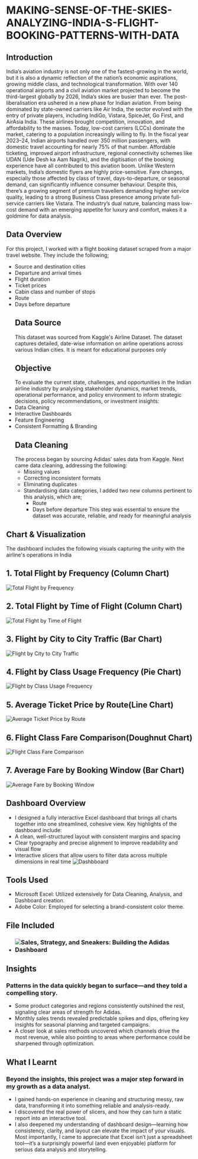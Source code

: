 # MAKING-SENSE-OF-THE-SKIES-ANALYZING-INDIA-S-FLIGHT-BOOKING-PATTERNS-WITH-DATA
## Introduction
India’s aviation industry is not only one of the fastest-growing in the world, but it is also a dynamic reflection of the nation’s economic aspirations, growing middle class, and technological transformation. With over 140 operational airports and a civil aviation market projected to become the third-largest globally by 2026, India’s skies are busier than ever. The post-liberalisation era ushered in a new phase for Indian aviation. From being dominated by state-owned carriers like Air India, the sector evolved with the entry of private players, including IndiGo, Vistara, SpiceJet, Go First, and AirAsia India. These airlines brought competition, innovation, and affordability to the masses. Today, low-cost carriers (LCCs) dominate the market, catering to a population increasingly willing to fly.
In the fiscal year 2023–24, Indian airports handled over 350 million passengers, with domestic travel accounting for nearly 75% of that number. Affordable ticketing, improved airport infrastructure, regional connectivity schemes like UDAN (Ude Desh ka Aam Nagrik), and the digitisation of the booking experience have all contributed to this aviation boom. Unlike Western markets, India’s domestic flyers are highly price-sensitive. Fare changes, especially those affected by class of travel, days-to-departure, or seasonal demand, can significantly influence consumer behaviour. Despite this, there’s a growing segment of premium travellers demanding higher service quality, leading to a strong Business Class presence among private full-service carriers like Vistara. The industry’s dual nature, balancing mass low-cost demand with an emerging appetite for luxury and comfort, makes it a goldmine for data analysis.
## Data Overview
For this project, I worked with a flight booking dataset scraped from a major travel website. They include the following; 
- Source and destination cities
- Departure and arrival times
- Flight duration
- Ticket prices
- Cabin class and number of stops
- Route
- Days before departure
  ## Data Source
  This dataset was sourced from Kaggle's Airline Dataset. The dataset captures detailed, date-wise information on airline operations across various Indian cities. It is meant for educational purposes only
  ## Objective
  To evaluate the current state, challenges, and opportunities in the Indian airline industry by analysing stakeholder dynamics, market trends, operational performance, and policy environment to inform strategic decisions, policy recommendations, or investment insights:
- Data Cleaning
- Interactive Dashboards
- Feature Engineering
- Consistent Formatting & Branding
  ## Data Cleaning
  The process began by sourcing Adidas’ sales data from Kaggle. Next came data cleaning, addressing the following:
  - Missing values
  - Correcting inconsistent formats
  - Eliminating duplicates
  - Standardising data categories, I added two new columns pertinent to this analysis, which are;
    - Route
    - Days before departure
  This step was essential to ensure the dataset was accurate, reliable, and ready for meaningful analysis
## Chart & Visualization
The dashboard includes the following visuals capturing the unity with the airline's operations in India
## 1. Total Flight by Frequency (Column Chart)
![Total Flight by Frequency](https://github.com/uplahjoseph/MAKING-SENSE-OF-THE-SKIES-ANALYZING-INDIA-S-FLIGHT-BOOKING-PATTERNS-WITH-DATA/blob/main/Total%20Flight%20by%20Frequency.png)
## 2. Total Flight by Time of Flight (Column Chart)
![Total Flight by Time of Flight](https://github.com/uplahjoseph/MAKING-SENSE-OF-THE-SKIES-ANALYZING-INDIA-S-FLIGHT-BOOKING-PATTERNS-WITH-DATA/blob/main/Total%20Flight%20by%20Time.jpeg)
## 3. Flight by City to City Traffic (Bar Chart)
![Flight by City to City Traffic](https://github.com/uplahjoseph/MAKING-SENSE-OF-THE-SKIES-ANALYZING-INDIA-S-FLIGHT-BOOKING-PATTERNS-WITH-DATA/blob/main/City%20by%20City%20Traffic%20.jpeg)
## 4. Flight by Class Usage Frequency (Pie Chart)
![Flight by Class Usage Frequency](http://github.com/uplahjoseph/MAKING-SENSE-OF-THE-SKIES-ANALYZING-INDIA-S-FLIGHT-BOOKING-PATTERNS-WITH-DATA/blob/main/Flight%20by%20Class%20%20Usage%20Frequency.jpeg)
## 5. Average Ticket Price by Route(Line Chart)
![Average Ticket Price by Route](https://github.com/uplahjoseph/MAKING-SENSE-OF-THE-SKIES-ANALYZING-INDIA-S-FLIGHT-BOOKING-PATTERNS-WITH-DATA/blob/main/Ticket%20by%20Route.jpeg)
## 6. Flight Class Fare Comparison(Doughnut Chart)
![Flight Class Fare Comparison](https://github.com/uplahjoseph/MAKING-SENSE-OF-THE-SKIES-ANALYZING-INDIA-S-FLIGHT-BOOKING-PATTERNS-WITH-DATA/blob/main/Flight%20ClassFare%20%20Comparison.jpeg)
## 7. Average Fare by Booking Window (Bar Chart)
![Average Fare by Booking Window](https://github.com/uplahjoseph/MAKING-SENSE-OF-THE-SKIES-ANALYZING-INDIA-S-FLIGHT-BOOKING-PATTERNS-WITH-DATA/blob/main/Fare%20by%20Booking%20Window.jpeg)
## Dashboard Overview
- I designed a fully interactive Excel dashboard that brings all charts together into one streamlined, cohesive view. Key highlights of the dashboard include:
- A clean, well-structured layout with consistent margins and spacing
- Clear typography and precise alignment to improve readability and visual flow
- Interactive slicers that allow users to filter data across multiple dimensions in real time
![Dashbboard](https://github.com/uplahjoseph/Sales-Strategy-and-Sneakers-Building-the-Adidas-Dashboard/blob/main/Screenshot%20(3).png)
## Tools Used
- Microsoft Excel: Utilized extensively for Data Cleaning, Analysis, and Dashboard creation.
- Adobe Color: Employed for selecting a brand-consistent color theme.
## File Included 
- ### ![Sales, Strategy, and Sneakers: Building the Adidas Dashboard](https://medium.com/@uplahjoseph/sales-strategy-and-sneakers-building-the-adidas-dashboard-66a64a8496ae)
## Insights 
### Patterns in the data quickly began to surface—and they told a compelling story.
- Some product categories and regions consistently outshined the rest, signaling clear areas of strength for Adidas.
- Monthly sales trends revealed predictable spikes and dips, offering key insights for seasonal planning and targeted campaigns.
- A closer look at sales methods uncovered which channels drive the most revenue, while also pointing to areas where performance could be sharpened through optimization.
## What I Learnt 
### Beyond the insights, this project was a major step forward in my growth as a data analyst.
- I gained hands-on experience in cleaning and structuring messy, raw data, transforming it into something reliable and analysis-ready.
- I discovered the real power of slicers, and how they can turn a static report into an interactive tool.
- I also deepened my understanding of dashboard design—learning how consistency, clarity, and layout can elevate the impact of your visuals. Most importantly, I came to appreciate that Excel isn’t just a spreadsheet tool—it’s a surprisingly powerful (and even enjoyable) platform for serious data analysis and storytelling.
